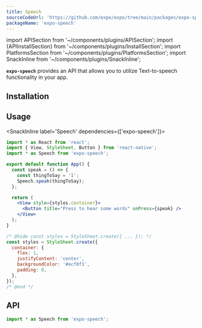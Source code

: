 ```yaml
---
title: Speech
sourceCodeUrl: 'https://github.com/expo/expo/tree/main/packages/expo-speech'
packageName: 'expo-speech'
---
```


import APISection from '~/components/plugins/APISection';
import {APIInstallSection} from '~/components/plugins/InstallSection';
import PlatformsSection from '~/components/plugins/PlatformsSection';
import SnackInline from '~/components/plugins/SnackInline';

**`expo-speech`** provides an API that allows you to utilize Text-to-speech functionality in your app.

<PlatformsSection android emulator ios simulator web />

## Installation

<APIInstallSection />

## Usage

<SnackInline label='Speech' dependencies={['expo-speech']}>

```jsx
import * as React from 'react';
import { View, StyleSheet, Button } from 'react-native';
import * as Speech from 'expo-speech';

export default function App() {
  const speak = () => {
    const thingToSay = '1';
    Speech.speak(thingToSay);
  };

  return (
    <View style={styles.container}>
      <Button title="Press to hear some words" onPress={speak} />
    </View>
  );
}

/* @hide const styles = StyleSheet.create({ ... }); */
const styles = StyleSheet.create({
  container: {
    flex: 1,
    justifyContent: 'center',
    backgroundColor: '#ecf0f1',
    padding: 8,
  },
});
/* @end */
```

</SnackInline>

## API

```js
import * as Speech from 'expo-speech';
```

<APISection packageName="expo-speech" apiName="Speech" />